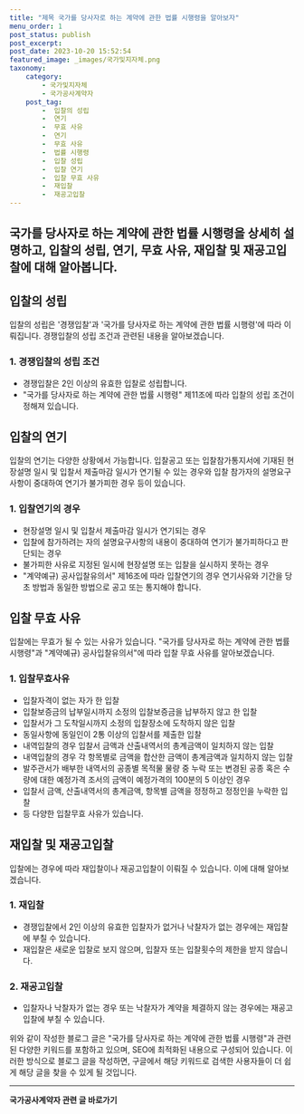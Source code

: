 ```yaml
---
title: "제목 국가를 당사자로 하는 계약에 관한 법률 시행령을 알아보자"
menu_order: 1
post_status: publish
post_excerpt: 
post_date: 2023-10-20 15:52:54
featured_image: _images/국가및지자체.png
taxonomy:
    category:
        - 국가및지자체
        - 국가공사계약자
    post_tag:
        -  입찰의 성립
        -  연기
        -  무효 사유
        -  연기
        -  무효 사유
        -  법률 시행령
        -  입찰 성립
        -  입찰 연기
        -  입찰 무효 사유
        -  재입찰
        -  재공고입찰
---
```



##  국가를 당사자로 하는 계약에 관한 법률 시행령을 상세히 설명하고, 입찰의 성립, 연기, 무효 사유, 재입찰 및 재공고입찰에 대해 알아봅니다.

##  입찰의 성립

입찰의 성립은 '경쟁입찰'과 '국가를 당사자로 하는 계약에 관한 법률 시행령'에 따라 이뤄집니다. 경쟁입찰의 성립 조건과 관련된 내용을 알아보겠습니다.

### 1. 경쟁입찰의 성립 조건

- 경쟁입찰은 2인 이상의 유효한 입찰로 성립합니다.
- "국가를 당사자로 하는 계약에 관한 법률 시행령" 제11조에 따라 입찰의 성립 조건이 정해져 있습니다.

##  입찰의 연기

입찰의 연기는 다양한 상황에서 가능합니다. 입찰공고 또는 입찰참가통지서에 기재된 현장설명 일시 및 입찰서 제출마감 일시가 연기될 수 있는 경우와 입찰 참가자의 설명요구사항이 중대하여 연기가 불가피한 경우 등이 있습니다.

### 1. 입찰연기의 경우

- 현장설명 일시 및 입찰서 제출마감 일시가 연기되는 경우
- 입찰에 참가하려는 자의 설명요구사항의 내용이 중대하여 연기가 불가피하다고 판단되는 경우
- 불가피한 사유로 지정된 일시에 현장설명 또는 입찰을 실시하지 못하는 경우
- "계약예규) 공사입찰유의서" 제16조에 따라 입찰연기의 경우 연기사유와 기간을 당초 방법과 동일한 방법으로 공고 또는 통지해야 합니다.

##  입찰 무효 사유

입찰에는 무효가 될 수 있는 사유가 있습니다. "국가를 당사자로 하는 계약에 관한 법률 시행령"과 "계약예규) 공사입찰유의서"에 따라 입찰 무효 사유를 알아보겠습니다.

### 1. 입찰무효사유

- 입찰자격이 없는 자가 한 입찰
- 입찰보증금의 납부일시까지 소정의 입찰보증금을 납부하지 않고 한 입찰
- 입찰서가 그 도착일시까지 소정의 입찰장소에 도착하지 않은 입찰
- 동일사항에 동일인이 2통 이상의 입찰서를 제출한 입찰
- 내역입찰의 경우 입찰서 금액과 산출내역서의 총계금액이 일치하지 않는 입찰
- 내역입찰의 경우 각 항목별로 금액을 합산한 금액이 총계금액과 일치하지 않는 입찰
- 발주관서가 배부한 내역서의 공종별 목적물 물량 중 누락 또는 변경된 공종 혹은 수량에 대한 예정가격 조서의 금액이 예정가격의 100분의 5 이상인 경우
- 입찰서 금액, 산출내역서의 총계금액, 항목별 금액을 정정하고 정정인을 누락한 입찰
- 등 다양한 입찰무효 사유가 있습니다.

##  재입찰 및 재공고입찰

입찰에는 경우에 따라 재입찰이나 재공고입찰이 이뤄질 수 있습니다. 이에 대해 알아보겠습니다.

### 1. 재입찰

- 경쟁입찰에서 2인 이상의 유효한 입찰자가 없거나 낙찰자가 없는 경우에는 재입찰에 부칠 수 있습니다.
- 재입찰은 새로운 입찰로 보지 않으며, 입찰자 또는 입찰횟수의 제한을 받지 않습니다.

### 2. 재공고입찰

- 입찰자나 낙찰자가 없는 경우 또는 낙찰자가 계약을 체결하지 않는 경우에는 재공고입찰에 부칠 수 있습니다.

위와 같이 작성한 블로그 글은 "국가를 당사자로 하는 계약에 관한 법률 시행령"과 관련된 다양한 키워드를 포함하고 있으며, SEO에 최적화된 내용으로 구성되어 있습니다. 이러한 방식으로 블로그 글을 작성하면, 구글에서 해당 키워드로 검색한 사용자들이 더 쉽게 해당 글을 찾을 수 있게 될 것입니다.










<!-- wp:separator -->
<hr class="wp-block-separator has-alpha-channel-opacity"/>
<!-- /wp:separator -->

<!-- wp:group {"backgroundColor":"base","layout":{"type":"constrained"}} -->
<div class="wp-block-group has-base-background-color has-background"><!-- wp:paragraph {"align":"center","fontSize":"large"} -->
<p class="has-text-align-center has-large-font-size"><strong>국가공사계약자 관련 글 바로가기</strong></p>
<!-- /wp:paragraph -->


<!-- wp:latest-posts
{"categories":[{"id":6878,"count":19,"description":"","link":"https://uknowlaw.com/category/%ea%b5%ad%ea%b0%80%ea%b3%b5%ec%82%ac%ea%b3%84%ec%95%bd%ec%9e%90/","name":"국가공사계약자","slug":"국가공사계약자","taxonomy":"category","parent":0,"meta":[],"_links":{"self":[{"href":"https://uknowlaw.com/wp-json/wp/v2/categories/6878"}],"collection":[{"href":"https://uknowlaw.com/wp-json/wp/v2/categories"}],"about":[{"href":"https://uknowlaw.com/wp-json/wp/v2/taxonomies/category"}],"wp:post_type":[{"href":"https://uknowlaw.com/wp-json/wp/v2/posts?categories=6878"}],"curies":[{"name":"wp","href":"https://api.w.org/{rel}","templated":true}]}}],"postsToShow":100,"excerptLength":28,"postLayout":"grid","columns":2,"featuredImageAlign":"left","featuredImageSizeSlug":"large","fontSize":"medium"} /--></div>
<!-- /wp:group -->